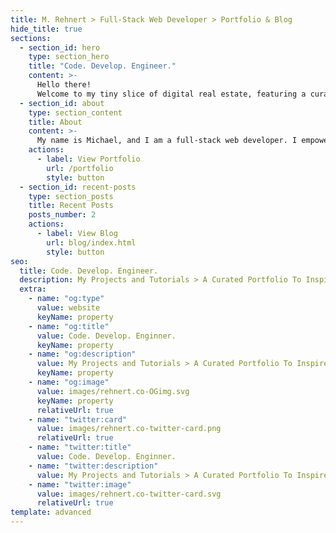 ```yaml
---
title: M. Rehnert > Full-Stack Web Developer > Portfolio & Blog
hide_title: true
sections:
  - section_id: hero
    type: section_hero
    title: "Code. Develop. Engineer."
    content: >-
      Hello there!
      Welcome to my tiny slice of digital real estate, featuring a curated selection of my best articles and projects. Hope you enjoy!
  - section_id: about
    type: section_content
    title: About
    content: >-
      My name is Michael, and I am a full-stack web developer. I empower my customers, clients, and the companies I work for to establish and secure their online interests. From web design to cloud encryption, "My Business Is You!"
    actions:
      - label: View Portfolio
        url: /portfolio
        style: button
  - section_id: recent-posts
    type: section_posts
    title: Recent Posts
    posts_number: 2
    actions:
      - label: View Blog
        url: blog/index.html
        style: button
seo:
  title: Code. Develop. Engineer.
  description: My Projects and Tutorials > A Curated Portfolio To Inspire and Educate > by Michael Rehnert | Full-Stack Web Developer | Author | Entepreneur
  extra:
    - name: "og:type"
      value: website
      keyName: property
    - name: "og:title"
      value: Code. Develop. Enginner.
      keyName: property
    - name: "og:description"
      value: My Projects and Tutorials > A Curated Portfolio To Inspire and Educate > by Michael Rehnert | Full-Stack Web Developer
      keyName: property
    - name: "og:image"
      value: images/rehnert.co-OGimg.svg
      keyName: property
      relativeUrl: true
    - name: "twitter:card"
      value: images/rehnert.co-twitter-card.png
      relativeUrl: true
    - name: "twitter:title"
      value: Code. Develop. Enginner.
    - name: "twitter:description"
      value: My Projects and Tutorials > A Curated Portfolio To Inspire and Educate > by Michael Rehnert | Full-Stack Web Developer | Author | Entepreneur
    - name: "twitter:image"
      value: images/rehnert.co-twitter-card.svg
      relativeUrl: true
template: advanced
---
```

